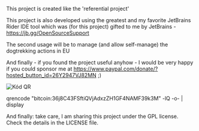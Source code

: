 This project is created like the 'referential project'

This project is also developed using the greatest and my favorite JetBrains Rider IDE tool which was (for this project) gifted to me by JetBrains - https://jb.gg/OpenSourceSupport

The second usage will be to manage (and allow self-manage) the dogtrekking actions in EU

And finally - if you found the project useful anyhow - I would be very happy if you could sponsor me at https://www.paypal.com/donate/?hosted_button_id=26Y2947VJ82MN ;)

![Kód QR](https://user-images.githubusercontent.com/39901955/225464267-f3b10b96-72ae-4fde-a7d5-b949a7c48bd8.png)

qrencode "bitcoin:36j8C43FSftiQVjAdxzZH1GF4NAMF39k3M" -lQ -o- | display

And finally: take care, I am sharing this project under the GPL license. Check the details in the LICENSE file.
